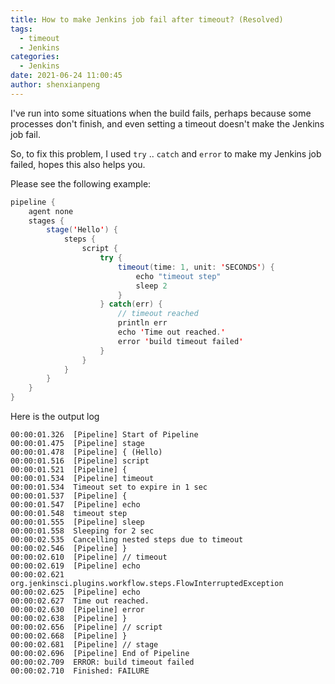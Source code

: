 ```yaml
---
title: How to make Jenkins job fail after timeout? (Resolved)
tags:
  - timeout
  - Jenkins
categories:
  - Jenkins
date: 2021-06-24 11:00:45
author: shenxianpeng
---
```


I've run into some situations when the build fails, perhaps because some processes don't finish, and even setting a timeout doesn't make the Jenkins job fail.

So, to fix this problem, I used `try` .. `catch` and `error` to make my Jenkins job failed, hopes this also helps you.

Please see the following example:

```java
pipeline {
    agent none
    stages {
        stage('Hello') {
            steps {
                script {
                    try {
                        timeout(time: 1, unit: 'SECONDS') {
                            echo "timeout step"
                            sleep 2
                        }
                    } catch(err) {
                        // timeout reached
                        println err
                        echo 'Time out reached.'
                        error 'build timeout failed'
                    }
                }
            }
        }
    }
}
```

Here is the output log

```log
00:00:01.326  [Pipeline] Start of Pipeline
00:00:01.475  [Pipeline] stage
00:00:01.478  [Pipeline] { (Hello)
00:00:01.516  [Pipeline] script
00:00:01.521  [Pipeline] {
00:00:01.534  [Pipeline] timeout
00:00:01.534  Timeout set to expire in 1 sec
00:00:01.537  [Pipeline] {
00:00:01.547  [Pipeline] echo
00:00:01.548  timeout step
00:00:01.555  [Pipeline] sleep
00:00:01.558  Sleeping for 2 sec
00:00:02.535  Cancelling nested steps due to timeout
00:00:02.546  [Pipeline] }
00:00:02.610  [Pipeline] // timeout
00:00:02.619  [Pipeline] echo
00:00:02.621  org.jenkinsci.plugins.workflow.steps.FlowInterruptedException
00:00:02.625  [Pipeline] echo
00:00:02.627  Time out reached.
00:00:02.630  [Pipeline] error
00:00:02.638  [Pipeline] }
00:00:02.656  [Pipeline] // script
00:00:02.668  [Pipeline] }
00:00:02.681  [Pipeline] // stage
00:00:02.696  [Pipeline] End of Pipeline
00:00:02.709  ERROR: build timeout failed
00:00:02.710  Finished: FAILURE
```
